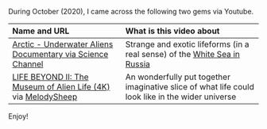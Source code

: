 During October (2020), I came across the following two gems via Youtube. 

|  Name and URL | What is this video about  |
| :------------- | :------------- |
| [Arctic -  Underwater Aliens Documentary via Science Channel](https://youtu.be/Bh1sZ2UoaUk) |Strange and exotic lifeforms (in a real sense) of the [White Sea in Russia](https://en.wikipedia.org/wiki/White_Sea) | 
| [LIFE BEYOND II: The Museum of Alien Life (4K)](https://youtu.be/ThDYazipjSI) via [MelodySheep](https://www.youtube.com/channel/UCR9sFzaG9Ia_kXJhfxtFMBA) | An wonderfully put together imaginative slice of what life could look like in the wider universe| 

Enjoy!
